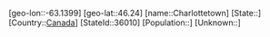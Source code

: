 ﻿---
location: [46.24,-63.1399]
type: City
tags:
- geo/City


SpocWebEntityId: 36122
isDeleted: false
confidential: public

---
[geo-lon::-63.1399]
[geo-lat::46.24]
[name::Charlottetown]
[State::]
[Country::[Canada](geo/Continent/North-America/Canada.md)]
[StateId::36010]
[Population::]
[Unknown::]

